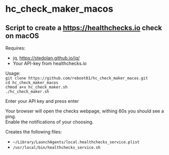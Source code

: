 # hc_check_maker_macos
## Script to create a https://healthchecks.io check on macOS
Requires:
* jq, https://stedolan.github.io/jq/  
* Your API-key from healthchecks.io

Usage:  
`git clone https://github.com/reboot81/hc_check_maker_macos.git`  
`cd hc_check_maker_macos`  
`chmod a+x hc_check_maker.sh`  
`./hc_check_maker.sh`

Enter your API key and press enter

Your browser will open the checks webpage, withing 60s you should see a ping.  
Enable the notifications of your choosing.

Creates the following files:  
* `~/Library/LaunchAgents/local.healthchecks_service.plist`  
* `/usr/local/bin/healthchecks_service.sh`
